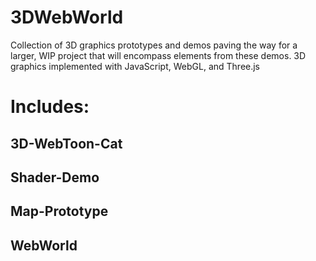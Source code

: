 # 3DWebWorld
Collection of 3D graphics prototypes and demos paving the way for a larger, WIP project that will encompass elements from these demos.
3D graphics implemented with JavaScript, WebGL, and Three.js

# Includes:
## 3D-WebToon-Cat

## Shader-Demo

## Map-Prototype

## WebWorld
